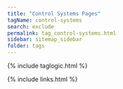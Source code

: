 ```yaml
---
title: "Control Systems Pages"
tagName: control-systems
search: exclude
permalink: tag_control-systems.html
sidebar: sitemap_sidebar
folder: tags
---
```


{% include taglogic.html %}

{% include links.html %}
